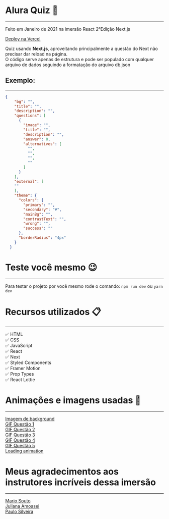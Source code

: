 # Alura Quiz :game_die:

---

Feito em Janeiro de 2021 na imersão React 2ªEdição Next.js

[Deploy na Vercel](https://alura-quiz.ofelipescherer.vercel.app)

Quiz usando **Next.js**, aproveitando principalmente a questão do Next não precisar dar reload na página.  
O código serve apenas de estrutura e pode ser populado com qualquer arquivo de dados seguindo a formatação do arquivo db.json

## Exemplo:

---

```json
{
    "bg": "",
    "title": "",
    "description": "",
    "questions": [
      {
        "image": "",
        "title": "",
        "description": "",
        "answer": 0,
        "alternatives": [
          "",
          "",
          "",
          ""
        ]
      }
    ],
    "external": [
    ""
    ],
    "theme": {
      "colors": {
        "primary": "",
        "secondary": "#",
        "mainBg": "",
        "contrastText": "",
        "wrong": "",
        "success": ""
      },
      "borderRadius": "4px"
    }
  }
```

# Teste você mesmo :wink:

---

Para testar o projeto por você mesmo rode o comando:
``
npm run dev
``
ou
``
yarn dev
``

# Recursos utilizados :clipboard:   

---

:white_check_mark: HTML  
:white_check_mark: CSS  
:white_check_mark: JavaScript  
:white_check_mark: React  
:white_check_mark: Next  
:white_check_mark: Styled Components  
:white_check_mark: Framer Motion  
:white_check_mark: Prop Types  
:white_check_mark: React Lottie  

# Animações e imagens usadas :revolving_hearts:  

---

[Imagem de background](https://wallup.net/wp-content/uploads/2015/07/Cat-head-on-the-desk.jpg)  
[GIF Questão 1](https://media.giphy.com/media/dKNou2IQj7vm2kB9fX/giphy.gif)  
[GIF Questão 2](https://media.giphy.com/media/JhpDQpQhBOlTW/giphy.gif)  
[GIF Questão 3](https://media.giphy.com/media/KCetsAmkqjvNYIZMaL/giphy.gif)  
[GIF Questão 4](https://media.giphy.com/media/l0HlFOlbKxx1BjzO0/giphy.gif)  
[GIF Questão 5](https://media.giphy.com/media/qvuIkBneOp8kM/giphy.gif)  
[Loading animation](https://lottiefiles.com/46997-color-preloader)  

# Meus agradecimentos aos instrutores incríveis dessa imersão

---

[Mario Souto](https://twitter.com/omariosouto)  
[Juliana Amoasei](https://twitter.com/aquijuz)  
[Paulo Silveira](https://twitter.com/paulo_caelum)

